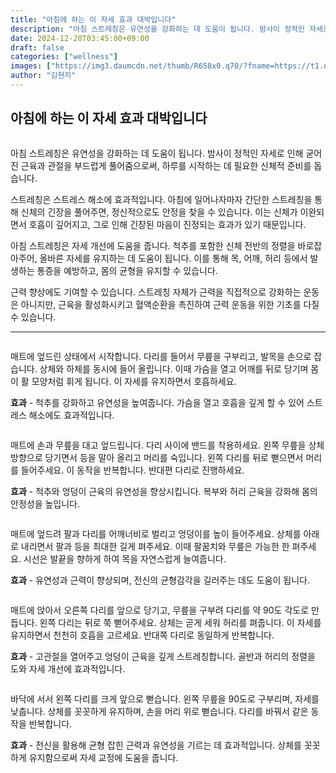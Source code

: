 ```yaml
---
title: "아침에 하는 이 자세 효과 대박입니다"
description: "아침 스트레칭은 유연성을 강화하는 데 도움이 됩니다. 밤사이 정적인 자세로 인해 굳어진 근육과 관절을 부드럽게 풀어줌으로써, 하루를 시작하는 데 필요한 신체적 준비를 돕습니다."
date: 2024-12-28T03:45:00+09:00
draft: false
categories: ["wellness"]
images: ["https://img3.daumcdn.net/thumb/R658x0.q70/?fname=https://t1.daumcdn.net/news/202412/11/tenbody/20241211073011468ettb.jpg", "https://t1.daumcdn.net/news/202412/11/tenbody/20241211073011909vjdo.gif", "https://t1.daumcdn.net/news/202412/11/tenbody/20241211073012308kgfx.gif", "https://t1.daumcdn.net/news/202412/11/tenbody/20241211073012639dgha.gif", "https://t1.daumcdn.net/news/202412/11/tenbody/20241211073012993dafi.gif"]
author: "김현지"
---
```


<h2 >아침에 하는 이 자세 효과 대박입니다</h2> <figure ><img src="https://img3.daumcdn.net/thumb/R658x0.q70/?fname=https://t1.daumcdn.net/news/202412/11/tenbody/20241211073011468ettb.jpg" alt=""/></figure> <p>아침 스트레칭은 유연성을 강화하는 데 도움이 됩니다. 밤사이 정적인 자세로 인해 굳어진 근육과 관절을 부드럽게 풀어줌으로써, 하루를 시작하는 데 필요한 신체적 준비를 돕습니다.</p> <p>스트레칭은 스트레스 해소에 효과적입니다. 아침에 일어나자마자 간단한 스트레칭을 통해 신체의 긴장을 풀어주면, 정신적으로도 안정을 찾을 수 있습니다. 이는 신체가 이완되면서 호흡이 깊어지고, 그로 인해 긴장된 마음이 진정되는 효과가 있기 때문입니다.</p> <p>아침 스트레칭은 자세 개선에 도움을 줍니다. 척추를 포함한 신체 전반의 정렬을 바로잡아주어, 올바른 자세를 유지하는 데 도움이 됩니다. 이를 통해 목, 어깨, 허리 등에서 발생하는 통증을 예방하고, 몸의 균형을 유지할 수 있습니다.</p> <p>근력 향상에도 기여할 수 있습니다. 스트레칭 자체가 근력을 직접적으로 강화하는 운동은 아니지만, 근육을 활성화시키고 혈액순환을 촉진하여 근력 운동을 위한 기초를 다질 수 있습니다.</p> <hr /> <figure ><img src="https://t1.daumcdn.net/news/202412/11/tenbody/20241211073011909vjdo.gif" alt=""/></figure> <p>매트에 엎드린 상태에서 시작합니다. 다리를 들어서 무릎을 구부리고, 발목을 손으로 잡습니다. 상체와 하체를 동시에 들어 올립니다. 이때 가슴을 열고 어깨를 뒤로 당기며 몸이 활 모양처럼 휘게 됩니다. 이 자세를 유지하면서 호흡하세요.</p> <p><strong>효과</strong> - 척추를 강화하고 유연성을 높여줍니다. 가슴을 열고 호흡을 깊게 할 수 있어 스트레스 해소에도 효과적입니다.</p> <figure ><img src="https://t1.daumcdn.net/news/202412/11/tenbody/20241211073012308kgfx.gif" alt=""/></figure> <p>매트에 손과 무릎을 대고 엎드립니다. 다리 사이에 밴드를 착용하세요. 왼쪽 무릎을 상체 방향으로 당기면서 등을 말아 올리고 머리를 숙입니다. 왼쪽 다리를 뒤로 뻗으면서 머리를 들어주세요. 이 동작을 반복합니다. 반대편 다리로 진행하세요.</p> <p><strong>효과</strong> - 척추와 엉덩이 근육의 유연성을 향상시킵니다. 복부와 허리 근육을 강화해 몸의 안정성을 높입니다.</p> <figure ><img src="https://t1.daumcdn.net/news/202412/11/tenbody/20241211073012639dgha.gif" alt=""/></figure> <p>매트에 엎드려 팔과 다리를 어깨너비로 벌리고 엉덩이를 높이 들어주세요. 상체를 아래로 내리면서 팔과 등을 최대한 길게 펴주세요. 이때 팔꿈치와 무릎은 가능한 한 펴주세요. 시선은 발끝을 향하게 하여 목을 자연스럽게 늘여줍니다.</p> <p><strong>효과</strong> - 유연성과 근력이 향상되며, 전신의 균형감각을 길러주는 데도 도움이 됩니다.</p> <figure ><img src="https://t1.daumcdn.net/news/202412/11/tenbody/20241211073012993dafi.gif" alt=""/></figure> <p>매트에 앉아서 오른쪽 다리를 앞으로 당기고, 무릎을 구부려 다리를 약 90도 각도로 만듭니다. 왼쪽 다리는 뒤로 쭉 뻗어주세요. 상체는 곧게 세워 허리를 펴줍니다. 이 자세를 유지하면서 천천히 호흡을 고르세요. 반대쪽 다리로 동일하게 반복합니다.</p> <p><strong>효과</strong> - 고관절을 열어주고 엉덩이 근육을 깊게 스트레칭합니다. 골반과 허리의 정렬을 도와 자세 개선에 효과적입니다.</p> <figure ><img src="https://t1.daumcdn.net/news/202412/11/tenbody/20241211073013312npza.gif" alt=""/></figure> <p>바닥에 서서 왼쪽 다리를 크게 앞으로 뻗습니다. 왼쪽 무릎을 90도로 구부리며, 자세를 낮춥니다. 상체를 꼿꼿하게 유지하며, 손을 머리 위로 뻗습니다. 다리를 바꿔서 같은 동작을 반복합니다.</p> <p><strong>효과</strong> - 전신을 활용해 균형 잡힌 근력과 유연성을 기르는 데 효과적입니다. 상체를 꼿꼿하게 유지함으로써 자세 교정에 도움을 줍니다.</p>